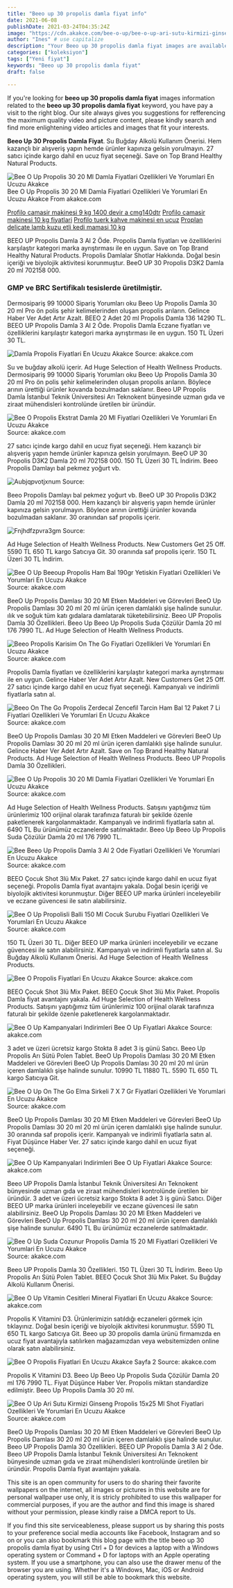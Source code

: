 ```yaml
---
title: "Beeo up 30 propolis damla fiyat info"
date: 2021-06-08
publishDate: 2021-03-24T04:35:24Z
image: "https://cdn.akakce.com/bee-o-up/bee-o-up-ari-sutu-kirmizi-ginseng-15x25-ml-shot-z.jpg"
author: "Ines" # use capitalize
description: "Your Beeo up 30 propolis damla fiyat images are available. Beeo up 30 propolis damla fiyat are a topic that is being searched for and liked by netizens today. You can Download the Beeo up 30 propolis damla fiyat files here. Find and Download all royalty-free photos and vectors."
categories: ["koleksiyon"]
tags: ["Yeni fiyat"]
keywords: "Beeo up 30 propolis damla fiyat"
draft: false

---
```


If you're looking for **beeo up 30 propolis damla fiyat** images information related to the **beeo up 30 propolis damla fiyat** keyword, you have pay a visit to the right  blog.  Our site always  gives you  suggestions  for refferencing  the maximum  quality video and picture  content, please kindly search and find more enlightening video articles and images  that fit your interests.

**Beeo Up 30 Propolis Damla Fiyat**. Su Buğday Alkolü Kullanım Önerisi. Hem kazançlı bir alışveriş yapın hemde ürünler kapınıza gelsin yorulmayın. 27 satıcı içinde kargo dahil en ucuz fiyat seçeneği. Save on Top Brand Healthy Natural Products.

![Bee O Up Propolis 30 20 Ml Damla Fiyatlari Ozellikleri Ve Yorumlari En Ucuzu Akakce](https://cdn.akakce.com/bee-o-up/bee-o-up-30-20-ml-damla-z.jpg "Bee O Up Propolis 30 20 Ml Damla Fiyatlari Ozellikleri Ve Yorumlari En Ucuzu Akakce")
Bee O Up Propolis 30 20 Ml Damla Fiyatlari Ozellikleri Ve Yorumlari En Ucuzu Akakce From akakce.com

[Profilo camasir makinesi 9 kg 1400 devir a cmg140dtr](/profilo-camasir-makinesi-9-kg-1400-devir-a-cmg140dtr/)
[Profilo camasir makinesi 10 kg fiyatlari](/profilo-camasir-makinesi-10-kg-fiyatlari/)
[Profilo tuerk kahve makinesi en ucuz](/profilo-tuerk-kahve-makinesi-en-ucuz/)
[Proplan delicate lamb kuzu etli kedi mamasi 10 kg](/proplan-delicate-lamb-kuzu-etli-kedi-mamasi-10-kg/)

BEEO UP Propolis Damla 3 Al 2 Öde. Propolis Damla fiyatları ve özelliklerini karşılaştır kategori marka ayrıştırması ile en uygun. Save on Top Brand Healthy Natural Products. Propolis Damlalar Shotlar Hakkında. Doğal besin içeriği ve biyolojik aktivitesi korunmuştur. BeeO UP 30 Propolis D3K2 Damla 20 ml 702158 000.

### GMP ve BRC Sertifikalı tesislerde üretilmiştir.

Dermosipariş 99 10000 Sipariş Yorumları oku Beeo Up Propolis Damla 30 20 ml Pro ön polis şehir kelimelerinden oluşan propolis arıların. Gelince Haber Ver Adet Artır Azalt. BEEO 2 Adet 20 ml Propolis Damla 136 14290 TL. BEEO UP Propolis Damla 3 Al 2 Öde. Propolis Damla Eczane fiyatları ve özelliklerini karşılaştır kategori marka ayrıştırması ile en uygun. 150 TL Üzeri 30 TL.


![Damla Propolis Fiyatlari En Ucuzu Akakce](https://iis-akakce.akamaized.net/p.x?%2F%2Fm%2Emedia%2Damazon%2Ecom%2Fimages%2FI%2F51UVjpkbcQL%2E%5FSL500%5F%2Ejpg "Damla Propolis Fiyatlari En Ucuzu Akakce")
Source: akakce.com

Su ve buğday alkolü içerir. Ad Huge Selection of Health Wellness Products. Dermosipariş 99 10000 Sipariş Yorumları oku Beeo Up Propolis Damla 30 20 ml Pro ön polis şehir kelimelerinden oluşan propolis arıların. Böylece arının ürettiği ürünler kovanda bozulmadan saklanır. Beeo UP Propolis Damla İstanbul Teknik Üniversitesi Arı Teknokent bünyesinde uzman gıda ve ziraat mühendisleri kontrolünde üretilen bir üründür.

![Bee O Propolis Ekstrat Damla 20 Ml Fiyatlari Ozellikleri Ve Yorumlari En Ucuzu Akakce](https://iis-akakce.akamaized.net/p.z?%2F%2Fmcdn01%2Egittigidiyor%2Enet%2F61871%2F618714188%5F0%2Ejpg "Bee O Propolis Ekstrat Damla 20 Ml Fiyatlari Ozellikleri Ve Yorumlari En Ucuzu Akakce")
Source: akakce.com

27 satıcı içinde kargo dahil en ucuz fiyat seçeneği. Hem kazançlı bir alışveriş yapın hemde ürünler kapınıza gelsin yorulmayın. BeeO UP 30 Propolis D3K2 Damla 20 ml 702158 000. 150 TL Üzeri 30 TL İndirim. Beeo Propolis Damlayı bal pekmez yoğurt vb.

![Aubjqpvotjxnum](https://iis-akakce.akamaized.net/p.x?%2F%2Fcdn%2Edsmcdn%2Ecom%2Fty13%2Fproduct%2Fmedia%2Fimages%2F20201004%2F3%2F13308170%2F67268997%2F1%2F1%5Forg%5Fzoom%2Ejpg%3FboutiqueId%3D568654%26merchantId%3D376035 "Aubjqpvotjxnum")
Source: 

Beeo Propolis Damlayı bal pekmez yoğurt vb. BeeO UP 30 Propolis D3K2 Damla 20 ml 702158 000. Hem kazançlı bir alışveriş yapın hemde ürünler kapınıza gelsin yorulmayın. Böylece arının ürettiği ürünler kovanda bozulmadan saklanır. 30 oranından saf propolis içerir.

![Fnjhdfzpvra3gm](http://www.turuncukasa.com/47734/beeo-up-balli-propolisli-dudak-koruyucu-5-gr.jpg "Fnjhdfzpvra3gm")
Source: 

Ad Huge Selection of Health Wellness Products. New Customers Get 25 Off. 5590 TL 650 TL kargo Satıcıya Git. 30 oranında saf propolis içerir. 150 TL Üzeri 30 TL İndirim.

![Bee O Up Beeoup Propolis Ham Bal 190gr Yetiskin Fiyatlari Ozellikleri Ve Yorumlari En Ucuzu Akakce](https://cdn.akakce.com/ik/000/097/604334-97589z.jpg "Bee O Up Beeoup Propolis Ham Bal 190gr Yetiskin Fiyatlari Ozellikleri Ve Yorumlari En Ucuzu Akakce")
Source: akakce.com

BeeO Up Propolis Damlası 30 20 Ml Etken Maddeleri ve Görevleri BeeO Up Propolis Damlası 30 20 ml 20 ml ürün içeren damlalıklı şişe halinde sunulur. ılık ve soğuk tüm katı gıdalara damlatarak tüketebilirsiniz. Beeo UP Propolis Damla 30 Özellikleri. Beeo Up Beeo Up Propolis Suda Çözülür Damla 20 ml 176 7990 TL. Ad Huge Selection of Health Wellness Products.

![Beeo Propolis Karisim On The Go Fiyatlari Ozellikleri Ve Yorumlari En Ucuzu Akakce](https://iis-akakce.akamaized.net/p.z?%2F%2Fcdn%2Erossmann%2Ecom%2Etr%2Fmedia%2Fpim%5Fimages%2FST20110091%2F8681644701373%5FRS%5F5fd72f152be60%2Ejpeg "Beeo Propolis Karisim On The Go Fiyatlari Ozellikleri Ve Yorumlari En Ucuzu Akakce")
Source: akakce.com

Propolis Damla fiyatları ve özelliklerini karşılaştır kategori marka ayrıştırması ile en uygun. Gelince Haber Ver Adet Artır Azalt. New Customers Get 25 Off. 27 satıcı içinde kargo dahil en ucuz fiyat seçeneği. Kampanyalı ve indirimli fiyatlarla satın al.

![Beeo On The Go Propolis Zerdecal Zencefil Tarcin Ham Bal 12 Paket 7 Li Fiyatlari Ozellikleri Ve Yorumlari En Ucuzu Akakce](https://iis-akakce.akamaized.net/p.z?http%3A%2F%2Fcdn1%2Exmlbankasi%2Ecom%2Fp1%2F2yesilpazar%2Fimage%2Fdata%2Fresimler%2Fbeeo%2Don%2Dthe%2Dgo%2Dpropolis%2Dzerdecal%2Dzencefil%2Dtarcin%2Dham%2Dbal%2D12%2Dpaket%2D7%2Dli%2D2654%2Ejpg "Beeo On The Go Propolis Zerdecal Zencefil Tarcin Ham Bal 12 Paket 7 Li Fiyatlari Ozellikleri Ve Yorumlari En Ucuzu Akakce")
Source: akakce.com

BeeO Up Propolis Damlası 30 20 Ml Etken Maddeleri ve Görevleri BeeO Up Propolis Damlası 30 20 ml 20 ml ürün içeren damlalıklı şişe halinde sunulur. Gelince Haber Ver Adet Artır Azalt. Save on Top Brand Healthy Natural Products. Ad Huge Selection of Health Wellness Products. Beeo UP Propolis Damla 30 Özellikleri.

![Bee O Up Propolis 30 20 Ml Damla Fiyatlari Ozellikleri Ve Yorumlari En Ucuzu Akakce](https://cdn.akakce.com/bee-o-up/bee-o-up-30-20-ml-damla-z.jpg "Bee O Up Propolis 30 20 Ml Damla Fiyatlari Ozellikleri Ve Yorumlari En Ucuzu Akakce")
Source: akakce.com

Ad Huge Selection of Health Wellness Products. Satışını yaptığımız tüm ürünlerimiz 100 orijinal olarak tarafınıza faturalı bir şekilde özenle paketlenerek kargolanmaktadır. Kampanyalı ve indirimli fiyatlarla satın al. 6490 TL Bu ürünümüz eczanelerde satılmaktadır. Beeo Up Beeo Up Propolis Suda Çözülür Damla 20 ml 176 7990 TL.

![Bee Beeo Up Propolis Damla 3 Al 2 Ode Fiyatlari Ozellikleri Ve Yorumlari En Ucuzu Akakce](https://iis-akakce.akamaized.net/p.z?%2F%2Fproductimages%2Ehepsiburada%2Enet%2Fs%2F45%2F600%2F10852266770482%2Ejpg "Bee Beeo Up Propolis Damla 3 Al 2 Ode Fiyatlari Ozellikleri Ve Yorumlari En Ucuzu Akakce")
Source: akakce.com

BEEO Çocuk Shot 3lü Mix Paket. 27 satıcı içinde kargo dahil en ucuz fiyat seçeneği. Propolis Damla fiyat avantajını yakala. Doğal besin içeriği ve biyolojik aktivitesi korunmuştur. Diğer BEEO UP marka ürünleri inceleyebilir ve eczane güvencesi ile satın alabilirsiniz.

![Bee O Up Propolisli Balli 150 Ml Cocuk Surubu Fiyatlari Ozellikleri Ve Yorumlari En Ucuzu Akakce](https://cdn.akakce.com/bee-o-up/bee-o-up-propolisli-balli-150-ml-cocuk-surubu-x.jpg "Bee O Up Propolisli Balli 150 Ml Cocuk Surubu Fiyatlari Ozellikleri Ve Yorumlari En Ucuzu Akakce")
Source: akakce.com

150 TL Üzeri 30 TL. Diğer BEEO UP marka ürünleri inceleyebilir ve eczane güvencesi ile satın alabilirsiniz. Kampanyalı ve indirimli fiyatlarla satın al. Su Buğday Alkolü Kullanım Önerisi. Ad Huge Selection of Health Wellness Products.

![Bee O Propolis Fiyatlari En Ucuzu Akakce](https://cdn.e-bebek.com/www.ebebek/i/p/hd/90/lPRP-5790_1.jpg "Bee O Propolis Fiyatlari En Ucuzu Akakce")
Source: akakce.com

BEEO Çocuk Shot 3lü Mix Paket. BEEO Çocuk Shot 3lü Mix Paket. Propolis Damla fiyat avantajını yakala. Ad Huge Selection of Health Wellness Products. Satışını yaptığımız tüm ürünlerimiz 100 orijinal olarak tarafınıza faturalı bir şekilde özenle paketlenerek kargolanmaktadır.

![Bee O Up Kampanyalari Indirimleri Bee O Up Fiyatlari Akakce](https://www.dermoailem.com/Uploads/UrunResimleri/beeo-up-on-the-go-keciboynuzlu-yetiskin--b6d7.jpg "Bee O Up Kampanyalari Indirimleri Bee O Up Fiyatlari Akakce")
Source: akakce.com

3 adet ve üzeri ücretsiz kargo Stokta 8 adet 3 iş günü Satıcı. Beeo Up Propolis Arı Sütü Polen Tablet. BeeO Up Propolis Damlası 30 20 Ml Etken Maddeleri ve Görevleri BeeO Up Propolis Damlası 30 20 ml 20 ml ürün içeren damlalıklı şişe halinde sunulur. 10990 TL 11880 TL. 5590 TL 650 TL kargo Satıcıya Git.

![Bee O Up On The Go Elma Sirkeli 7 X 7 Gr Fiyatlari Ozellikleri Ve Yorumlari En Ucuzu Akakce](https://iis-akakce.akamaized.net/p.z?%2F%2Fwww%2Edermoailem%2Ecom%2FUploads%2FUrunResimleri%2Fbeeo%2Dup%2Don%2Dthe%2Dgo%2Delma%2Dsirkeli%2D7%2D%2D7%2Dgrta%2D7d36%2Ejpg "Bee O Up On The Go Elma Sirkeli 7 X 7 Gr Fiyatlari Ozellikleri Ve Yorumlari En Ucuzu Akakce")
Source: akakce.com

BeeO Up Propolis Damlası 30 20 Ml Etken Maddeleri ve Görevleri BeeO Up Propolis Damlası 30 20 ml 20 ml ürün içeren damlalıklı şişe halinde sunulur. 30 oranında saf propolis içerir. Kampanyalı ve indirimli fiyatlarla satın al. Fiyat Düşünce Haber Ver. 27 satıcı içinde kargo dahil en ucuz fiyat seçeneği.

![Bee O Up Kampanyalari Indirimleri Bee O Up Fiyatlari Akakce](http://www.turuncukasa.com/47733/beeo-up-apicare-propolisli-kolonya-70-derece-30-ml.jpg "Bee O Up Kampanyalari Indirimleri Bee O Up Fiyatlari Akakce")
Source: akakce.com

Beeo UP Propolis Damla İstanbul Teknik Üniversitesi Arı Teknokent bünyesinde uzman gıda ve ziraat mühendisleri kontrolünde üretilen bir üründür. 3 adet ve üzeri ücretsiz kargo Stokta 8 adet 3 iş günü Satıcı. Diğer BEEO UP marka ürünleri inceleyebilir ve eczane güvencesi ile satın alabilirsiniz. BeeO Up Propolis Damlası 30 20 Ml Etken Maddeleri ve Görevleri BeeO Up Propolis Damlası 30 20 ml 20 ml ürün içeren damlalıklı şişe halinde sunulur. 6490 TL Bu ürünümüz eczanelerde satılmaktadır.

![Bee O Up Suda Cozunur Propolis Damla 15 20 Ml Fiyatlari Ozellikleri Ve Yorumlari En Ucuzu Akakce](https://cdn.akakce.com/bee-o-up/bee-o-up-suda-cozunur-damla-15-20-ml-x.jpg "Bee O Up Suda Cozunur Propolis Damla 15 20 Ml Fiyatlari Ozellikleri Ve Yorumlari En Ucuzu Akakce")
Source: akakce.com

Beeo UP Propolis Damla 30 Özellikleri. 150 TL Üzeri 30 TL İndirim. Beeo Up Propolis Arı Sütü Polen Tablet. BEEO Çocuk Shot 3lü Mix Paket. Su Buğday Alkolü Kullanım Önerisi.

![Bee O Up Vitamin Cesitleri Mineral Fiyatlari En Ucuzu Akakce](https://iis-akakce.akamaized.net/p.x?%2F%2Fn11scdn%2Eakamaized%2Enet%2Fa1%2F1024%2Fkozmetik%2Dkisisel%2Dbakim%2Ftek%2Dkullanimlik%2Durunler%2Fbeeo%2Dup%2Dpropolis%2Dsuda%2Dcozunur%2Ddamla%2D20ml%2D3%2Dal%2D2%2Dode%5F%5F0796231597643985%2Ejpg "Bee O Up Vitamin Cesitleri Mineral Fiyatlari En Ucuzu Akakce")
Source: akakce.com

Propolis K Vitamini D3. Ürünlerimizin satıldığı eczaneleri görmek için tıklayınız. Doğal besin içeriği ve biyolojik aktivitesi korunmuştur. 5590 TL 650 TL kargo Satıcıya Git. Beeo up 30 propolis damla ürünü firmamızda en ucuz fiyat avantajıyla satılırken mağazamızdan veya websitemizden online olarak satın alabilirsiniz.

![Bee O Propolis Fiyatlari En Ucuzu Akakce Sayfa 2](https://iis-akakce.akamaized.net/p.x?%2F%2Fcdn%2Erossmann%2Ecom%2Etr%2Fmedia%2Fpim%5Fimages%2FST17080423%2F8681469035783%5FRS%5F5fd7320c15ae8%2Ejpeg "Bee O Propolis Fiyatlari En Ucuzu Akakce Sayfa 2")
Source: akakce.com

Propolis K Vitamini D3. Beeo Up Beeo Up Propolis Suda Çözülür Damla 20 ml 176 7990 TL. Fiyat Düşünce Haber Ver. Propolis miktarı standardize edilmiştir. Beeo Up Propolis Damla 30 20 ml.

![Bee O Up Ari Sutu Kirmizi Ginseng Propolis 15x25 Ml Shot Fiyatlari Ozellikleri Ve Yorumlari En Ucuzu Akakce](https://cdn.akakce.com/bee-o-up/bee-o-up-ari-sutu-kirmizi-ginseng-15x25-ml-shot-z.jpg "Bee O Up Ari Sutu Kirmizi Ginseng Propolis 15x25 Ml Shot Fiyatlari Ozellikleri Ve Yorumlari En Ucuzu Akakce")
Source: akakce.com

BeeO Up Propolis Damlası 30 20 Ml Etken Maddeleri ve Görevleri BeeO Up Propolis Damlası 30 20 ml 20 ml ürün içeren damlalıklı şişe halinde sunulur. Beeo UP Propolis Damla 30 Özellikleri. BEEO UP Propolis Damla 3 Al 2 Öde. Beeo UP Propolis Damla İstanbul Teknik Üniversitesi Arı Teknokent bünyesinde uzman gıda ve ziraat mühendisleri kontrolünde üretilen bir üründür. Propolis Damla fiyat avantajını yakala.

This site is an open community for users to do sharing their favorite wallpapers on the internet, all images or pictures in this website are for personal wallpaper use only, it is stricly prohibited to use this wallpaper for commercial purposes, if you are the author and find this image is shared without your permission, please kindly raise a DMCA report to Us.

If you find this site serviceableness, please support us by sharing this posts to your preference social media accounts like Facebook, Instagram and so on or you can also bookmark this blog page with the title beeo up 30 propolis damla fiyat by using Ctrl + D for devices a laptop with a Windows operating system or Command + D for laptops with an Apple operating system. If you use a smartphone, you can also use the drawer menu of the browser you are using. Whether it's a Windows, Mac, iOS or Android operating system, you will still be able to bookmark this website.
